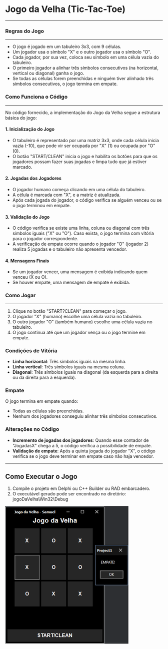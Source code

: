 # Jogo da Velha (Tic-Tac-Toe)
---

### Regras do Jogo
---
- O jogo é jogado em um tabuleiro 3x3, com 9 células.
- Um jogador usa o símbolo "X" e o outro jogador usa o símbolo "O".
- Cada jogador, por sua vez, coloca seu símbolo em uma célula vazia do tabuleiro.
- O primeiro jogador a alinhar três símbolos consecutivos (na horizontal, vertical ou diagonal) ganha o jogo.
- Se todas as células forem preenchidas e ninguém tiver alinhado três símbolos consecutivos, o jogo termina em empate.

### Como Funciona o Código
---

No código fornecido, a implementação do Jogo da Velha segue a estrutura básica do jogo:

#### 1. **Inicialização do Jogo**
   - O tabuleiro é representado por uma matriz 3x3, onde cada célula inicia vazia (-10), que pode vir ser ocupada por "X" (1) ou ocupada por "O" (0).
   - O botão "START/CLEAN" inicia o jogo e habilita os botões para que os jogadores possam fazer suas jogadas e limpa tudo que já estiver marcado.

#### 2. **Jogadas dos Jogadores**
   - O jogador humano começa clicando em uma célula do tabuleiro.
   - A célula é marcada com "X", e a matriz é atualizada.
   - Após cada jogada do jogador, o código verifica se alguém venceu ou se o jogo terminou em empate.

#### 3. **Validação do Jogo**
   - O código verifica se existe uma linha, coluna ou diagonal com três símbolos iguais ("X" ou "O"). Caso exista, o jogo termina com vitória para o jogador correspondente.
   - A verificação de empate ocorre quando o jogador "O" (jogador 2) realiza 5 jogadas e o tabuleiro não apresenta vencedor.

#### 4. **Mensagens Finais**
   - Se um jogador vencer, uma mensagem é exibida indicando quem venceu (X ou O).
   - Se houver empate, uma mensagem de empate é exibida.

### Como Jogar
---
1. Clique no botão "START?CLEAN" para começar o jogo.
2. O jogador "X" (humano) escolhe uma célula vazia no tabuleiro.
3. O outro jogador "O" (também humano) escolhe uma célula vazia no tabuleiro.
4. O jogo continua até que um jogador vença ou o jogo termine em empate.

### Condições de Vitória

- **Linha horizontal**: Três símbolos iguais na mesma linha.
- **Linha vertical**: Três símbolos iguais na mesma coluna.
- **Diagonal**: Três símbolos iguais na diagonal (da esquerda para a direita ou da direita para a esquerda).

### Empate

O jogo termina em empate quando:
- Todas as células são preenchidas.
- Nenhum dos jogadores conseguiu alinhar três símbolos consecutivos.

### Alterações no Código

- **Incremento de jogadas dos jogadores**: Quando esse contador de "JogadasX" chega a 5, o código verifica a possibilidade de empate.
- **Validação de empate**: Após a quinta jogada do jogador "X", o código verifica se o jogo deve terminar em empate caso não haja vencedor.

---

## Como Executar o Jogo

1. Compile o projeto em Delphi ou C++ Builder ou RAD embarcadero.
2. O executável gerado pode ser encontrado no diretório: 
jogoDaVelha\Win32\Debug
   
![Texto alternativo da imagem](Imagens\imagem.png)



